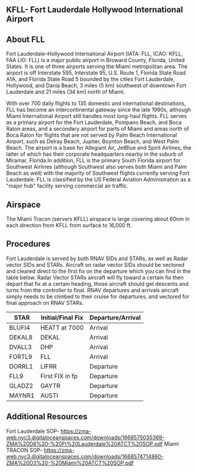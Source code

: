 ## KFLL- Fort Lauderdale Hollywood International Airport

## About FLL
Fort Lauderdale–Hollywood International Airport (IATA: FLL, ICAO: KFLL, FAA LID: FLL) is a major public airport in Broward County, Florida, United States. It is one of three airports serving the Miami metropolitan area. The airport is off Interstate 595, Interstate 95, U.S. Route 1, Florida State Road A1A, and Florida State Road 5 bounded by the cities Fort Lauderdale, Hollywood, and Dania Beach, 3 miles (5 km) southwest of downtown Fort Lauderdale and 21 miles (34 km) north of Miami.

With over 700 daily flights to 135 domestic and international destinations, FLL has become an intercontinental gateway since the late 1990s, although Miami International Airport still handles most long-haul flights. FLL serves as a primary airport for the Fort Lauderdale, Pompano Beach, and Boca Raton areas, and a secondary airport for parts of Miami and areas north of Boca Raton for flights that are not served by Palm Beach International Airport, such as Delray Beach, Jupiter, Boynton Beach, and West Palm Beach. The airport is a base for Allegiant Air, JetBlue and Spirit Airlines, the latter of which has their corporate headquarters nearby in the suburb of Miramar, Florida.In addition, FLL is the primary South Florida airport for Southwest Airlines (although Southwest also serves both Miami and Palm Beach as well) with the majority of Southwest flights currently serving Fort Lauderdale. FLL is classified by the US Federal Aviation Administration as a "major hub" facility serving commercial air traffic.

## Airspace
The Miami Tracon (servers KFLL) airspace is large covering about 60nm in each direction from KFLL from surface to 16,000 ft.

## Procedures
Fort Lauderdale is served by both RNAV SIDs and STARs, as well as Radar vector SIDs and STARs. Aircraft on radar vector SIDs should be vectored and cleared direct to the first fix on the departure which you can find in the table below. Radar Vector STARs aircraft will fly toward a certain fix then depart that fix at a certain heading, those aircraft should get descents and turns from the controller to final. RNAV departures and arrivals aircraft simply needs to be climbed to their cruise for departures, and vectored for final approach on RNAV STARs.

| STAR | Initial/Final Fix | Departure/Arrival |
|------|-------------------|-------------------|
|BLUFI4| HEATT at 7000     | Arrival           |
|DEKAL8| DEKAL             | Arrival           |
|DVALL3| DHP               | Arrival           |
|FORTL9| FLL               | Arrival           |
|DORRL1| LIFRR             | Departure         |
|FLL9   | First FIX in fp  | Departure         |
|GLADZ2| GAYTR             | Departure         |
|MAYNR1| AUSTI             | Departure         |


## Additional Resources
Fort Lauderdale SOP- https://zma-web.nyc3.digitaloceanspaces.com/downloads/1668575035369-ZMA%20D8%20-%20Ft%20Lauderdale%20ATCT%20SOP.pdf
Miami TRACON SOP- https://zma-web.nyc3.digitaloceanspaces.com/downloads/1668574714860-ZMA%20D3%20-%20Miami%20ATCT%20SOP.pdf